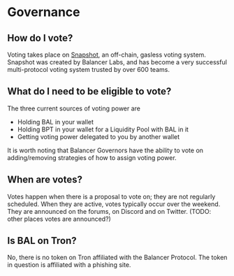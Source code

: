 # Governance

## How do I vote?

Voting takes place on [Snapshot](https://snapshot.org/#/balancer), an off-chain, gasless voting system. Snapshot was created by Balancer Labs, and has become a very successful multi-protocol voting system trusted by over 600 teams.

## What do I need to be eligible to vote?

The three current sources of voting power are

* Holding BAL in your wallet
* Holding BPT in your wallet for a Liquidity Pool with BAL in it
* Getting voting power delegated to you by another wallet

It is worth noting that Balancer Governors have the ability to vote on adding/removing strategies of how to assign voting power.

## When are votes?

Votes happen when there is a proposal to vote on; they are not regularly scheduled. When they are active, votes typically occur over the weekend. They are announced on the forums, on Discord and on Twitter. \(TODO: other places votes are announced?\)

## Is BAL on Tron?

No, there is no token on Tron affiliated with the Balancer Protocol. The token in question is affiliated with a phishing site. 

